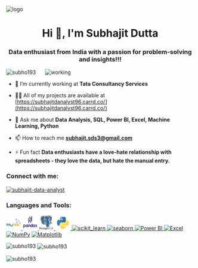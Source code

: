 ![logo](https://plopdo.com/wp-content/uploads/2022/05/cover-photo-of-data-analyst.jpg)
<h1 align="center">Hi 👋, I'm Subhajit Dutta</h1>
<h3 align="center">Data enthusiast from India with a passion for problem-solving and insights!!!</h3>

<img align="right" alt="working" width="400" src="https://media3.giphy.com/media/qgQUggAC3Pfv687qPC/giphy.gif">

<p align="left"> <img src="https://komarev.com/ghpvc/?username=subho193&label=Profile%20views&color=0e75b6&style=flat" alt="subho193" /> </p>

- 🔭 I’m currently working at **Tata Consultancy Services**

- 👨‍💻 All of my projects are available at [https://subhajitdanalyst96.carrd.co/](https://subhajitdanalyst96.carrd.co/)

- 💬 Ask me about **Data Analysis, SQL, Power BI, Excel, Machine Learning, Python**

- 📫 How to reach me **subhajit.sds3@gmail.com**

- ⚡ Fun fact **Data enthusiasts have a love-hate relationship with spreadsheets - they love the data, but hate the manual entry.**

<h3 align="left">Connect with me:</h3>
<p align="left">
<a href="https://linkedin.com/in/subhajit-data-analyst" target="blank"><img align="center" src="https://raw.githubusercontent.com/rahuldkjain/github-profile-readme-generator/master/src/images/icons/Social/linked-in-alt.svg" alt="subhajit-data-analyst" height="30" width="40" /></a>
</p>

<h3 align="left">Languages and Tools:</h3>
<p align="left"> 

<p align="left"> <a href="https://www.mysql.com/" target="_blank" rel="noreferrer"> <img src="https://raw.githubusercontent.com/devicons/devicon/master/icons/mysql/mysql-original-wordmark.svg" alt="mysql" width="40" height="40"/> </a> <a href="https://pandas.pydata.org/" target="_blank" rel="noreferrer"> <img src="https://github.com/subho193/subho193/blob/main/Skills%20LOGO/Pandas.PNG" alt="pandas" width="40" height="40"/> </a> <a href="https://www.postgresql.org" target="_blank" rel="noreferrer"> <img src="https://raw.githubusercontent.com/devicons/devicon/master/icons/postgresql/postgresql-original-wordmark.svg" alt="postgresql" width="40" height="40"/> </a> <a href="https://www.python.org" target="_blank" rel="noreferrer"> <img src="https://raw.githubusercontent.com/devicons/devicon/master/icons/python/python-original.svg" alt="python" width="40" height="40"/> </a> <a href="https://scikit-learn.org/" target="_blank" rel="noreferrer"> <img src="https://upload.wikimedia.org/wikipedia/commons/0/05/Scikit_learn_logo_small.svg" alt="scikit_learn" width="40" height="40"/> </a> <a href="https://seaborn.pydata.org/" target="_blank" rel="noreferrer"> <img src="https://seaborn.pydata.org/_images/logo-mark-lightbg.svg" alt="seaborn" width="40" height="40"/> </a><a href="https://powerbi.microsoft.com/" target="_blank" rel="noreferrer"><img src="https://images.saasworthy.com/microsoftpowerbidesktop_11508_logo_1667376730_vyfzp.png" alt="Power BI" width="40" height="40"> </a>
<a href="https://www.microsoft.com/en-us/microsoft-365/excel" target="_blank" rel="noreferrer"><img src="https://play-lh.googleusercontent.com/37EzETO6gZyKmCg2kBIFX1e9gkubxZrVa5fHJ6yOaa7VvEShHjKv2RdtwnZt9Sk258s" alt="Excel" width="40" height="40"></a>
<a href="https://numpy.org/" target="_blank" rel="noreferrer"><img src="https://user-images.githubusercontent.com/67586773/105040771-43887300-5a88-11eb-9f01-bee100b9ef22.png" alt="NumPy" width="40" height="40"></a> 
<a href="https://matplotlib.org/" target="_blank" rel="noreferrer"><img src="https://static.javatpoint.com/tutorial/matplotlib/images/matplotlib-tutorial.png" alt="Matplotlib" width="40" height="40"></a></p>

<p><img align="left" src="https://github-readme-stats.vercel.app/api/top-langs?username=subho193&show_icons=true&locale=en&layout=compact" alt="subho193" /></p>

<p>&nbsp;<img align="center" src="https://github-readme-stats.vercel.app/api?username=subho193&show_icons=true&locale=en" alt="subho193" /></p>

<p><img align="center" src="https://github-readme-streak-stats.herokuapp.com/?user=subho193&" alt="subho193" /></p>
